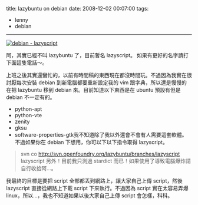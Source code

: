 title: lazybuntu on debian
date: 2008-12-02 00:07:00
tags: 
- lenny
- debian
---

[![debian - lazyscript](http://farm4.static.flickr.com/3212/3074845772_686b7246e3.jpg)](http://www.flickr.com/photos/yurenju/3074845772/ "Flickr 上 yurenju 的 debian - lazyscript")

阿，其實已經不叫 lazybuntu 了，目前暫名 lazyscript。 如果有更好的名字請打下面這隻電話～。

上班之後其實還蠻忙的，以前有時間稿的東西現在都沒時間玩。不過因為我實在很討厭每次安裝 debian 到新電腦都要重新設定我的 vim 跟字典，所以還是慢慢的在把 lazybuntu 移到 debian 來。目前知道以下東西是在 ubuntu 預設有但是 debian 不一定有的。

*   python-apt
*   python-vte
*   zenity
*   gksu
*   software-properties-gtk我不知道除了我以外還會不會有人需要這套軟體。不過如果你在 debian 下想用，你可以下以下指令取得 lazyscript。
> svn co http://svn.openfoundry.org/lazybuntu/branches/lazyscript lazyscript 另外！目前我只測過 stardict 而已！如果使用了導致電腦爆炸請自行收拾阿…。

我最終的目標是要把 script 全部都丟到網路上，讓大家自己上傳 script，然後 lazyscript 直接從網路上下載 script 下來執行。不過因為 script 實在太容易弄爆 linux，所以…，我也不知道如果以後大家自己上傳 script 會怎樣，科科。